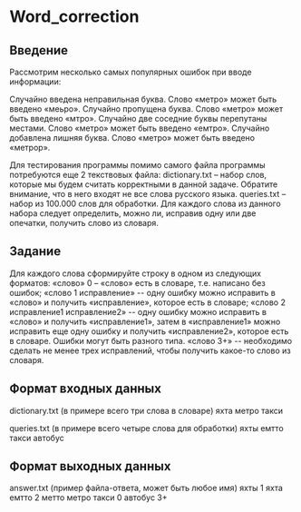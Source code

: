 # Word_correction
## Введение
Рассмотрим несколько самых популярных ошибок при вводе информации:

Случайно введена неправильная буква. Слово «метро» может быть введено «меьро».
Случайно пропущена буква. Слово «метро» может быть введено «мтро».
Случайно две соседние буквы перепутаны местами. Слово «метро» может быть введено «емтро».
Случайно добавлена лишняя буква. Слово «метро» может быть введено «метрор».

Для тестирования программы помимо самого файла программы потребуются еще 2 текствовых файла:
dictionary.txt – набор слов, которые мы будем считать корректными в данной задаче. Обратите внимание, что в него входят не все слова русского языка.
queries.txt – набор из 100.000 слов для обработки. Для каждого слова из данного набора следует определить, можно ли, исправив одну или две опечатки, получить слово из словаря.

## Задание
Для каждого слова сформируйте строку в одном из следующих форматов:
«слово» 0 – «слово» есть в словаре, т.е. написано без ошибок;
«слово 1 исправление» -- одну ошибку можно исправить в «слово» и получить «исправление», которое есть в словаре;
«слово 2 исправление1 исправление2» -- одну ошибку можно исправить в «слово» и получить «исправление1», затем в «исправление1» можно исправить еще одну ошибку и получить «исправление2», которое есть в словаре. Ошибки могут быть разного типа.
«слово 3+» -- необходимо сделать не менее трех исправлений, чтобы получить какое-то слово из словаря.

## Формат входных данных
dictionary.txt (в примере всего три слова в словаре)
яхта
метро
такси

queries.txt (в примере всего четыре слова для обработки)
яхты
емтто
такси
автобус

## Формат выходных данных
answer.txt (пример файла-ответа, может быть любое имя)
яхты 1 яхта
емтто 2 метто метро
такси 0
автобус 3+
